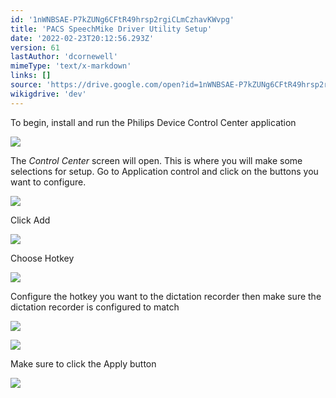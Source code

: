 ```yaml
---
id: '1nWNBSAE-P7kZUNg6CFtR49hrsp2rgiCLmCzhavKWvpg'
title: 'PACS SpeechMike Driver Utility Setup'
date: '2022-02-23T20:12:56.293Z'
version: 61
lastAuthor: 'dcornewell'
mimeType: 'text/x-markdown'
links: []
source: 'https://drive.google.com/open?id=1nWNBSAE-P7kZUNg6CFtR49hrsp2rgiCLmCzhavKWvpg'
wikigdrive: 'dev'
---
```

To begin, install and run the Philips Device Control Center application

![](../pacs-speechmike-driver-utility-setup.assets/692b0ac2c2035ef6414a0ee249a34639.png)

The *Control Center* screen will open. This is where you will make some selections for setup. Go to Application control and click on the buttons you want to configure.

![](../pacs-speechmike-driver-utility-setup.assets/3871d608be341e425930fb39f73355e6.png)

Click Add

![](../pacs-speechmike-driver-utility-setup.assets/ccb1e0017fba4c9a719ea0e49350d991.png)

Choose Hotkey

![](../pacs-speechmike-driver-utility-setup.assets/6ce2e252e17920f79369dfce065863d8.png)

Configure the hotkey you want to the dictation recorder then make sure the dictation recorder is configured to match

![](../pacs-speechmike-driver-utility-setup.assets/3c17973721b92cc825e480f31de38713.png)

![](../pacs-speechmike-driver-utility-setup.assets/aef3c26db1fa18904eed21802faaf785.png)

Make sure to click the Apply button

![](../pacs-speechmike-driver-utility-setup.assets/5e28184275ae52b6371a31acdea239c4.png)
